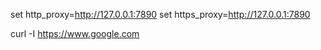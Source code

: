 set http_proxy=http://127.0.0.1:7890
set https_proxy=http://127.0.0.1:7890

curl -I https://www.google.com
